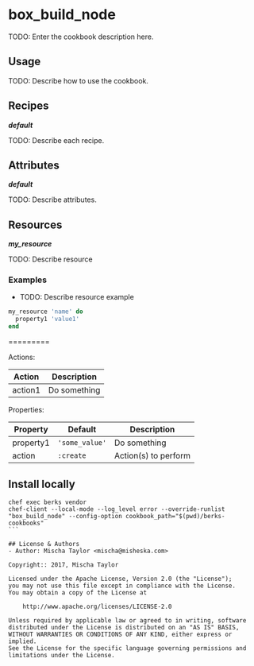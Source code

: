 # box_build_node

TODO: Enter the cookbook description here.

## Usage

TODO: Describe how to use the cookbook.

## Recipes
***default***

TODO: Describe each recipe.

## Attributes
***default***

TODO: Describe attributes.

## Resources
***my_resource***

TODO: Describe resource

### Examples

- TODO: Describe resource example

```ruby
my_resource 'name' do
  property1 'value1'
end
```

=========

Actions:

| Action  | Description  |
|---------|--------------|
| action1 | Do something |

Properties:

| Property  | Default        | Description          |
|-----------|----------------|----------------------|
| property1 | `'some_value'` | Do something         |
| action    | `:create`      | Action(s) to perform |

## Install locally

````
chef exec berks vendor
chef-client --local-mode --log_level error --override-runlist "box_build_node" --config-option cookbook_path="$(pwd)/berks-cookbooks"
```

## License & Authors
- Author: Mischa Taylor <mischa@misheska.com>

Copyright:: 2017, Mischa Taylor

Licensed under the Apache License, Version 2.0 (the "License");
you may not use this file except in compliance with the License.
You may obtain a copy of the License at

    http://www.apache.org/licenses/LICENSE-2.0

Unless required by applicable law or agreed to in writing, software
distributed under the License is distributed on an "AS IS" BASIS,
WITHOUT WARRANTIES OR CONDITIONS OF ANY KIND, either express or implied.
See the License for the specific language governing permissions and
limitations under the License.

